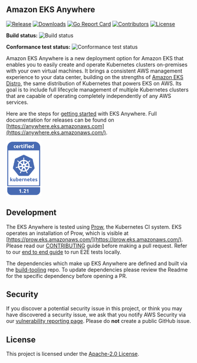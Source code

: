 ## Amazon EKS Anywhere
[![Release](https://img.shields.io/github/v/release/aws/eks-anywhere.svg?logo=github&color=green)](https://github.com/aws/eks-anywhere/releases)
[![Downloads](https://img.shields.io/github/downloads/aws/eks-anywhere/total.svg?color=brown)](https://github.com/aws/eks-anywhere/releases)
[![Go Report Card](https://goreportcard.com/badge/github.com/aws/eks-anywhere)](https://goreportcard.com/report/github.com/aws/eks-anywhere)
[![Contributors](https://img.shields.io/github/contributors/aws/eks-anywhere?color=purple)](CONTRIBUTING.md)
[![License](https://img.shields.io/badge/License-Apache%202.0-blue.svg)](LICENSE)

**Build status:** ![Build status](https://codebuild.us-west-2.amazonaws.com/badges?uuid=eyJlbmNyeXB0ZWREYXRhIjoiVW5aOStkOUtKbW1zZGE2eVJxdzBzTTdRMmh2M1JEMFZtdXJxSnRoSEltcEV1N3B0elR6MWNZbVU3RkJYdWlZeFZ0NWpNQWdxZi9CUFUyQ1plbGEyS3BzPSIsIml2UGFyYW1ldGVyU3BlYyI6IjFFNytHMTNiVGI1elkxYUMiLCJtYXRlcmlhbFNldFNlcmlhbCI6MX0%3D&branch=main)

**Conformance test status:** ![Conformance test status](https://codebuild.us-west-2.amazonaws.com/badges?uuid=eyJlbmNyeXB0ZWREYXRhIjoiV2dmeFNqWEJORzUreTdwQzZMc2JaYVZQUDMvaElkNnFwbHdsVkEwV3VlVTJRUDhyRU1DVWtXTTNqMCtSMWU5ZFhJRk03aTR5ZGgxYXBMS0JVcllwMlpRPSIsIml2UGFyYW1ldGVyU3BlYyI6IlBuSWFpMGhBZ2lDbUVGMTYiLCJtYXRlcmlhbFNldFNlcmlhbCI6MX0%3D&branch=main)

Amazon EKS Anywhere is a new deployment option for Amazon EKS that enables you to easily create and operate Kubernetes clusters on-premises with your own virtual machines.
It brings a consistent AWS management experience to your data center, building on the strengths of [Amazon EKS Distro](https://github.com/aws/eks-distro), the same distribution of Kubernetes that powers EKS on AWS.
Its goal is to include full lifecycle management of multiple Kubernetes clusters that are capable of operating completely independently of any AWS services.

Here are the steps for [getting started](https://anywhere.eks.amazonaws.com/docs/getting-started/) with EKS Anywhere.
Full documentation for releases can be found on [https://anywhere.eks.amazonaws.com](https://anywhere.eks.amazonaws.com/).

[<img src="docs/static/certified-kubernetes-1.21-color.svg" height=150>](https://github.com/cncf/k8s-conformance/pull/1605)
<!-- 
Source: https://github.com/cncf/artwork/tree/master/projects/kubernetes/certified-kubernetes
-->

## Development

The EKS Anywhere is tested using
[Prow](https://github.com/kubernetes/test-infra/tree/master/prow), the Kubernetes CI system.
EKS operates an installation of Prow, which is visible at [https://prow.eks.amazonaws.com/](https://prow.eks.amazonaws.com/).
Please read our [CONTRIBUTING](CONTRIBUTING.md) guide before making a pull request.
Refer to our [end to end guide](https://github.com/aws/eks-anywhere/tree/main/test/e2e) to run E2E tests locally.

The dependencies which make up EKS Anywhere are defined and built via the [build-tooling](https://github.com/aws/eks-anywhere-build-tooling) repo.
To update dependencies please review the Readme for the specific dependency before opening a PR.

## Security

If you discover a potential security issue in this project, or think you may
have discovered a security issue, we ask that you notify AWS Security via our
[vulnerability reporting page](http://aws.amazon.com/security/vulnerability-reporting/).
Please do **not** create a public GitHub issue.

## License

This project is licensed under the [Apache-2.0 License](LICENSE).
